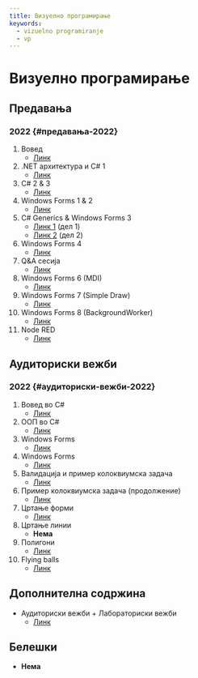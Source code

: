 ```yaml
---
title: Визуелно програмирање
keywords:
  - vizuelno programiranje
  - vp
---
```


# Визуелно програмирање

## Предавања

### 2022 {#предавања-2022}

1. Вовед
   - [Линк](https://bbb-lb.finki.ukim.mk/playback/presentation/2.3/620cde9bc8b26f97a3553498dea9969c508d297b-1645008930057)
2. .NET архитектура и C# 1
   - [Линк](https://bbb-lb.finki.ukim.mk/playback/presentation/2.3/d7429e7576bb966fb51bb233e2a77af14a5f6326-1645771940426)
3. C# 2 & 3
   - [Линк](https://bbb-lb.finki.ukim.mk/playback/presentation/2.3/1984c62dc16f581d42f70af7ce5b17a3bc799731-1646377068994)
4. Windows Forms 1 & 2
   - [Линк](https://bbb-lb.finki.ukim.mk/playback/presentation/2.3/48dffc3a2492b139bf0d9d24af4d2ab5514f2e28-1646981832573)
5. C# Generics & Windows Forms 3
   - [Линк 1](https://bbb-lb.finki.ukim.mk/playback/presentation/2.3/5691e714dc770937951a1a69f69b574e41b44245-1647586214187) (дел 1)
   - [Линк 2](https://bbb-lb.finki.ukim.mk/playback/presentation/2.3/99640b3edd0ead18afd538c8392ff28f11e5c919-1648191219236) (дел 2)
6. Windows Forms 4
   - [Линк](https://bbb-lb.finki.ukim.mk/playback/presentation/2.3/86baf91a8dada627fcd6c12ab9f33577bbde105b-1648792801321)
7. Q&A сесија
   - [Линк](https://bbb-lb.finki.ukim.mk/playback/presentation/2.3/2423af812b758d89f34ed5f2cefb02dc24cb2b2c-1650002123344)
8. Windows Forms 6 (MDI)
   - [Линк](https://bbb-lb.finki.ukim.mk/playback/presentation/2.3/ad528ff8a115ec39b7c926c4ed2e1d054729b2f3-1651212007775)
9. Windows Forms 7 (Simple Draw)
   - [Линк](https://bbb-lb.finki.ukim.mk/playback/presentation/2.3/2cc2cf4c077213a7905e8381be4518e5d3eef43f-1588423870404?meetingId=2cc2cf4c077213a7905e8381be4518e5d3eef43f-1588423870404)
10. Windows Forms 8 (BackgroundWorker)
    - [Линк](https://bbb-lb.finki.ukim.mk/playback/presentation/2.3/9deebe94a88cadff29a472e919ab893219aaf092-1588075783572?meetingId=9deebe94a88cadff29a472e919ab893219aaf092-1588075783572)
11. Node RED
    - [Линк](https://bbb-lb.finki.ukim.mk/playback/presentation/2.3/a9aab2284ac2292e2d6a411de19f5f00ff6442f7-1589728827647?meetingId=a9aab2284ac2292e2d6a411de19f5f00ff6442f7-1589728827647)

## Аудиториски вежби

### 2022 {#аудиториски-вежби-2022}

1. Вовед во C#
   - [Линк](https://bbb-lb.finki.ukim.mk/playback/presentation/2.3/61dfb48384f4e231a4d9fb1a500c7c757b9d3b11-1646382711869)
2. ООП во C#
   - [Линк](https://bbb-lb.finki.ukim.mk/playback/presentation/2.3/c09e080c2109c1a132b5e8262ac19f81add2da02-1615535398299?meetingId=c09e080c2109c1a132b5e8262ac19f81add2da02-1615535398299)
3. Windows Forms
   - [Линк](https://bbb-lb.finki.ukim.mk/playback/presentation/2.3/24a4eea8ba8d089d82cdd041015fbc4c654d99d1-1647594076955)
4. Windows Forms
   - [Линк](https://bbb-lb.finki.ukim.mk/playback/presentation/2.3/87a97762b7e395455af6358e5f9c5e210eccdc79-1648198767937)
5. Валидација и пример колоквиумска задача
   - [Линк](https://bbb-lb.finki.ukim.mk/playback/presentation/2.3/aea05651601c45cf8d32f5951f2cbd3a161155ba-1648798422206)
6. Пример колоквиумска задача (продолжение)
   - [Линк](https://bbb-lb.finki.ukim.mk/playback/presentation/2.3/7dfbde7b6ec35032955e12e9fec7a72435f2d43e-1650009115419)
7. Цртање форми
   - [Линк](https://bbb-lb.finki.ukim.mk/playback/presentation/2.3/18a9a4488e6e3d9e8badbe1c87615e36383f668f-1651218537123)
8. Цртање линии
   - **Нема**
9. Полигони
   - [Линк](https://bbb-lb.finki.ukim.mk/playback/presentation/2.3/770e1001a55b7d9f8f459ca9128b8009ee4a9bd7-1652427769016)
10. Flying balls
    - [Линк](https://bbb-lb.finki.ukim.mk/playback/presentation/2.3/759764d57413827af9e3c768c83e4b5653e92aaa-1653032298678)

## Дополнителна содржина

- Аудиториски вежби + Лабораториски вежби
  - [Линк](https://github.com/finki-mk/VP/wiki)

## Белешки

- **Нема**
